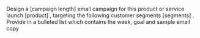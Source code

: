 Design a [campaign length] email campaign for this product or service launch [product] , targeting the following customer segments [segments] . Provide in a bulleted list which contains the week, goal and sample email copy